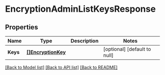 # EncryptionAdminListKeysResponse

## Properties
Name | Type | Description | Notes
------------ | ------------- | ------------- | -------------
**Keys** | [**[]EncryptionKey**](encryptionKey.md) |  | [optional] [default to null]

[[Back to Model list]](../../README.md#documentation-for-models) [[Back to API list]](../../README.md#documentation-for-api-endpoints) [[Back to README]](../../README.md)


